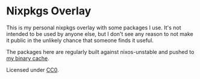 # Nixpkgs Overlay

This is my personal nixpkgs overlay with some packages I use. It's not intended
to be used by anyone else, but I don't see any reason to not make it public in
the unlikely chance that someone finds it useful.

The packages here are regularly built against nixos-unstable and pushed to [my
binary cache][1].

Licensed under [CC0][2].

[1]: https://internetunexplorer.cachix.org/
[2]: https://creativecommons.org/publicdomain/zero/1.0/
